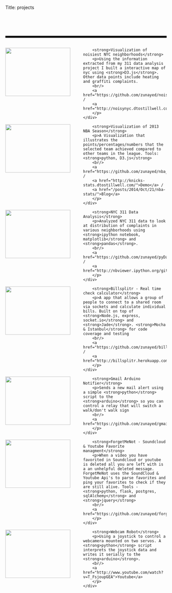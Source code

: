 Title: projects


<div class="grid-container" style="margin: 80px 0; border-top: 6px solid black;">
<br/>
<div class="project">
<div class="grid-100">
    <div class="project-text">
        <img src="/images/projects/noisynyc.jpg" height="150" width="203" align="left" style="margin-right: 40px;" />

        <strong>Visualization of noisiest NYC neighborhoods</strong>
        <p>Using the information extracted from my 311 data analysis project I built a interactive map of nyc using <strong>D3.js</strong>. Other data points include heating and graffiti complaints.
        <br/>
        <a href="https://github.com/zunayed/noisyNYC">Code</a> /
        <a href="http://noisynyc.dtostillwell.com">Demo</a> 
        </p>
    </div>
</div>
</div>

<div class="project">
<div class="grid-100">
    <div class="project-text">
        <img src="/images/projects/nba_stats.png" height="150" width="203" align="left" style="margin-right: 40px;" />

        <strong>Visualization of 2013 NBA Season</strong>
        <p>A Visualization that illustrates the points/percentages/numbers that the selected team achieved compared to other teams in the league. Tools: <strong>python, D3.js</strong> 
        <br/>
        <a href="https://github.com/zunayed/nba_stats">Code</a> /
        <a href="http://knicks-stats.dtostillwell.com/">Demo</a> /
        <a href="/posts/2014/Oct/21/nba-stats/">Blog</a> 
        </p>
    </div>
</div>
</div>

<div class="project">
<div class="grid-100">
    <div class="project-text">
        <img src="/images/projects/311_analysis.png" height="150" width="203" align="left" style="margin-right: 40px;"/>

        <strong>NYC 311 Data Analysis</strong>
        <p>Analyzed NYC 311 data to look at distribution of complaints in various neighborhoods using <strong>ipython notebook, matplotlib</strong> and <strong>pandas</strong>.
        <br/>
        <a href="https://github.com/zunayed/pyDataAnalysis">Code</a> /
        <a href="http://nbviewer.ipython.org/github/zunayed/pyDataAnalysis/blob/2b49240c0247c684b58b41c01228f1308d793c68/Noisy%20Neighborhoods%20in%20NYC.ipynb">Demo</a> 
        </p>
    </div>
</div>
</div>

<div class="project">
<div class="grid-100">
    <div class="project-text">
        <img src="/images/projects/billsplitr.png" height="150" width="203" align="left" style="margin-right: 40px;"/>

        <strong>Billsplitr - Real time check calculator</strong>
        <p>A app that allows a group of people to connect to a shared room via sockets and calculate individual bills. Built on top of <strong>Node.js, express, socket.io</strong> and <strong>Jade</strong>. <strong>Mocha & Istanbul</strong> for code coverage and testing
        <br/>
        <a href="https://github.com/zunayed/billsplitr">Code</a> /
        <a href="http://billsplitr.herokuapp.com/">Demo</a> 
        </p>
    </div>
</div>
</div>

<div class="project">
<div class="grid-100">
    <div class="project-text">
        <img src="/images/projects/gmail_notifier.jpeg" height="150" width="203" align="left" style="margin-right: 40px;"/>

        <strong>Gmail Arduino Notifier</strong>
        <p>Sends a new mail alert using a simple <strong>python</strong> script to the <strong>arduino</strong> so you can control a relay that will switch a walk/don't walk sign
        <br/>
        <a href="https://github.com/zunayed/gmail_arduino_notifier">Code</a> 
        </p>
    </div>
</div>
</div>

<div class="project">
<div class="grid-100">
    <div class="project-text">
        <img src="/images/projects/forgetmenot.png" height="150" width="203" align="left" style="margin-right: 40px;"/>

        <strong>ForgetMeNot - Soundcloud & Youtube Favorite managment</strong>
        <p>When a video you have favorited in Soundcloud or youtube is deleted all you are left with is a an unhelpful deleted message. ForgetMeNot uses the SoundCloud & Youtube Api's to parse favorites and ping your favorites to check if they are still alive. Tools - <strong>python, flask, postgres, sqlAlchemy</strong> and <strong>jquery</strong>
        <br/>
        <a href="https://github.com/zunayed/forgetmenot">Code</a> 
        </p>
    </div>
</div>
</div>

<div class="project">
<div class="grid-100">
    <div class="project-text">
        <img src="/images/projects/webcamrobot.jpg" height="150" width="203" align="left" style="margin-right: 40px;"/>

        <strong>Webcam Robot</strong>
        <p>Using a joystick to control a webcamera mounted on two servos. A <strong>python</strong> script interprets the joystick data and writes it serially to the <strong>arduino</strong>. 
        <br/>
        <a href="http://www.youtube.com/watch?v=T_FsjoupGEA">Youtube</a> 
        </p>
    </div>
</div>
</div>

</div>
